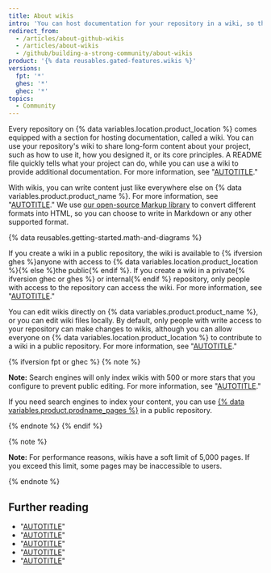 ```yaml
---
title: About wikis
intro: 'You can host documentation for your repository in a wiki, so that others can use and contribute to your project.'
redirect_from:
  - /articles/about-github-wikis
  - /articles/about-wikis
  - /github/building-a-strong-community/about-wikis
product: '{% data reusables.gated-features.wikis %}'
versions:
  fpt: '*'
  ghes: '*'
  ghec: '*'
topics:
  - Community
---
```


Every repository on {% data variables.location.product_location %} comes equipped with a section for hosting documentation, called a wiki. You can use your repository's wiki to  share long-form content about your project, such as how to use it, how you designed it, or its core principles. A README file quickly tells what your project can do, while you can use a wiki to provide additional documentation. For more information, see "[AUTOTITLE](/repositories/managing-your-repositorys-settings-and-features/customizing-your-repository/about-readmes)."

With wikis, you can write content just like everywhere else on {% data variables.product.product_name %}. For more information, see "[AUTOTITLE](/get-started/writing-on-github/getting-started-with-writing-and-formatting-on-github)." We use [our open-source Markup library](https://github.com/github/markup) to convert different formats into HTML, so you can choose to write in Markdown or any other supported format.

{% data reusables.getting-started.math-and-diagrams %}

If you create a wiki in a public repository, the wiki is available to {% ifversion ghes %}anyone with access to {% data variables.location.product_location %}{% else %}the public{% endif %}. If you create a wiki in a private{% ifversion ghec or ghes %} or internal{% endif %} repository, only people with access to the repository can access the wiki. For more information, see "[AUTOTITLE](/repositories/managing-your-repositorys-settings-and-features/managing-repository-settings/setting-repository-visibility)."

You can edit wikis directly on {% data variables.product.product_name %}, or you can edit wiki files locally. By default, only people with write access to your repository can make changes to wikis, although you can allow everyone on {% data variables.location.product_location %} to contribute to a wiki in a public repository. For more information, see "[AUTOTITLE](/communities/documenting-your-project-with-wikis/changing-access-permissions-for-wikis)."

{% ifversion fpt or ghec %}
{% note %}

**Note:** Search engines will only index wikis with 500 or more stars that you configure to prevent public editing. For more information, see "[AUTOTITLE](/communities/documenting-your-project-with-wikis/changing-access-permissions-for-wikis)."

If you need search engines to index your content, you can use [{% data variables.product.prodname_pages %}](/pages) in a public repository.

{% endnote %}
{% endif %}

{% note %}

**Note:** For performance reasons, wikis have a soft limit of 5,000 pages. If you exceed this limit, some pages may be inaccessible to users.

{% endnote %}

## Further reading

- "[AUTOTITLE](/communities/documenting-your-project-with-wikis/adding-or-editing-wiki-pages)"
- "[AUTOTITLE](/communities/documenting-your-project-with-wikis/creating-a-footer-or-sidebar-for-your-wiki)"
- "[AUTOTITLE](/communities/documenting-your-project-with-wikis/editing-wiki-content)"
- "[AUTOTITLE](/communities/documenting-your-project-with-wikis/viewing-a-wikis-history-of-changes)"
- "[AUTOTITLE](/search-github/searching-on-github/searching-wikis)"
